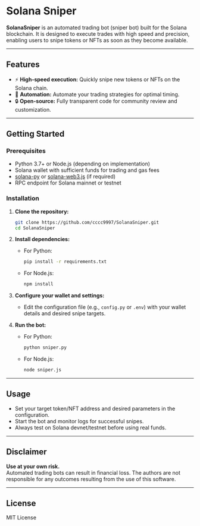 
# Solana Sniper

**SolanaSniper** is an automated trading bot (sniper bot) built for the Solana blockchain. It is designed to execute trades with high speed and precision, enabling users to snipe tokens or NFTs as soon as they become available.

---

## Features

- ⚡ **High-speed execution:** Quickly snipe new tokens or NFTs on the Solana chain.
- 🤖 **Automation:** Automate your trading strategies for optimal timing.
- 🔒 **Open-source:** Fully transparent code for community review and customization.

---

## Getting Started

### Prerequisites

- Python 3.7+ or Node.js (depending on implementation)
- Solana wallet with sufficient funds for trading and gas fees
- [solana-py](https://github.com/michaelhly/solana-py) or [solana-web3.js](https://solana-labs.github.io/solana-web3.js/) (if required)
- RPC endpoint for Solana mainnet or testnet

### Installation

1. **Clone the repository:**
   ```bash
   git clone https://github.com/cccc9997/SolanaSniper.git
   cd SolanaSniper
   ```

2. **Install dependencies:**
   - For Python:
     ```bash
     pip install -r requirements.txt
     ```
   - For Node.js:
     ```bash
     npm install
     ```

3. **Configure your wallet and settings:**
   - Edit the configuration file (e.g., `config.py` or `.env`) with your wallet details and desired snipe targets.

4. **Run the bot:**
   - For Python:
     ```bash
     python sniper.py
     ```
   - For Node.js:
     ```bash
     node sniper.js
     ```

---

## Usage

- Set your target token/NFT address and desired parameters in the configuration.
- Start the bot and monitor logs for successful snipes.
- Always test on Solana devnet/testnet before using real funds.

---

## Disclaimer

**Use at your own risk.**  
Automated trading bots can result in financial loss. The authors are not responsible for any outcomes resulting from the use of this software.

---

## License

MIT License

